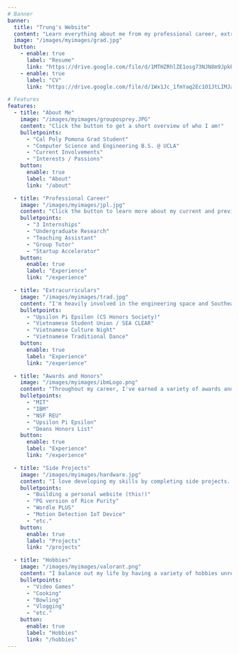 ```yaml
---
# Banner
banner:
  title: "Trung's Website"
  content: "Learn everything about me from my professional career, extracurriculars, side projects, hobbies, and etc."
  image: "/images/myimages/grad.jpg"
  button:
    - enable: true
      label: "Resume"
      link: "https://drive.google.com/file/d/1MTHZRhlZE1osg73NJN8m9JpkPqYoyWdj/view?usp=sharing"
    - enable: true
      label: "CV"
      link: "https://drive.google.com/file/d/1Wx1Jc_1fmYaq2Ec1O1JtLIMJa3kydEmm/view?usp=sharing"

# Features
features:
  - title: "About Me"
    image: "/images/myimages/grouposprey.JPG"
    content: "Click the button to get a short overview of who I am!"
    bulletpoints:
      - "Cal Poly Pomona Grad Student"
      - "Computer Science and Engineering B.S. @ UCLA"
      - "Current Involvements"
      - "Interests / Passions"
    button:
      enable: true
      label: "About"
      link: "/about"

  - title: "Professional Career"
    image: "/images/myimages/jpl.jpg"
    content: "Click the button to learn more about my current and previous jobs!"
    bulletpoints:
      - "3 Internships"
      - "Undergraduate Research"
      - "Teaching Assistant"
      - "Group Tutor"
      - "Startup Accelerator"
    button:
      enable: true
      label: "Experience"
      link: "/experience"

  - title: "Extracurriculars"
    image: "/images/myimages/trad.jpg"
    content: "I'm heavily involved in the engineering space and Southeast Asian space at UCLA. Click the button to learn about all my involvements!"
    bulletpoints:
      - "Upsilon Pi Epsilon (CS Honors Society)"
      - "Vietnamese Student Union / SEA CLEAR"
      - "Vietnamese Culture Night"
      - "Vietnamese Traditional Dance"
    button:
      enable: true
      label: "Experience"
      link: "/experience"

  - title: "Awards and Honors"
    image: "/images/myimages/ibmLogo.png"
    content: "Throughout my career, I've earned a variety of awards and honors. Click the button to learn more about them!"
    bulletpoints:
      - "MIT"
      - "IBM"
      - "NSF REU"
      - "Upsilon Pi Epsilon"
      - "Deans Honors List"
    button:
      enable: true
      label: "Experience"
      link: "/experience"

  - title: "Side Projects"
    image: "/images/myimages/hardware.jpg"
    content: "I love developing my skills by completing side projects. Click the button to learn about all my projects."
    bulletpoints:
      - "Building a personal website (this!)"
      - "PG version of Rice Purity"
      - "Wordle PLUS"
      - "Motion Detection IoT Device"
      - "etc."
    button:
      enable: true
      label: "Projects"
      link: "/projects"

  - title: "Hobbies"
    image: "/images/myimages/valorant.png"
    content: "I balance out my life by having a variety of hobbies unrelated to computer science and engineering. Click the button to learn more about my hobbies!"
    bulletpoints:
      - "Video Games"
      - "Cooking"
      - "Bowling"
      - "Vlogging"
      - "etc."
    button:
      enable: true
      label: "Hobbies"
      link: "/hobbies"
---
```

